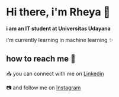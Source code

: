 # Hi there, i'm Rheya 👋

**i am an IT student at Universitas Udayana**

i'm currently learning in machine learning ✨


## how to reach me 📱
📥 you can connect with me on [Linkedin](https://www.linkedin.com/in/rheya-ananda/)

📷 and follow me on [Instagram](https://www.instagram.com/rheyaas/)
